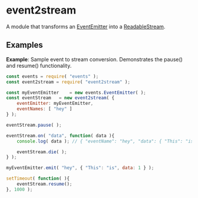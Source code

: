 # event2stream
A module that transforms an [EventEmitter](https://nodejs.org/api/events.html#events_class_eventemitter) into a [ReadableStream](https://nodejs.org/api/stream.html#stream_readable_streams).

## Examples

**Example**: Sample event to stream conversion. Demonstrates the pause() and resume() functionality.
```js
const events = require( "events" );
const event2stream = require( "event2stream" );

const myEventEmitter	= new events.EventEmitter( );
const eventStream	= new event2stream( {
	eventEmitter: myEventEmitter,
	eventNames: [ "hey" ]
} );

eventStream.pause( );

eventStream.on( "data", function( data ){
	console.log( data ); // { "eventName": "hey", "data": { "This": "is", data: 1 }

	eventStream.die( );
} );

myEventEmitter.emit( "hey", { "This": "is", data: 1 } );

setTimeout( function( ){
	eventStream.resume();
}, 1000 );
```
